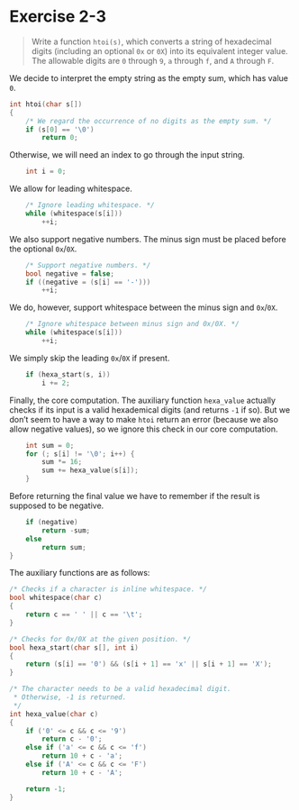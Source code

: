 # Exercise 2-3

> Write a function `htoi(s)`, which converts a string of hexadecimal digits (including an optional `0x` or `0X`) into its equivalent integer value.
> The allowable digits are `0` through `9`, `a` through `f`, and `A` through `F`.



We decide to interpret the empty string as the empty sum, which has value `0`.
```c
int htoi(char s[])
{
	/* We regard the occurrence of no digits as the empty sum. */
	if (s[0] == '\0')
		return 0;
```
Otherwise, we will need an index to go through the input string.
```c
	int i = 0;
```
We allow for leading whitespace.
```c
	/* Ignore leading whitespace. */
	while (whitespace(s[i]))
		++i;
```
We also support negative numbers.
The minus sign must be placed before the optional `0x`/`0X`.
```c
	/* Support negative numbers. */
	bool negative = false;
	if ((negative = (s[i] == '-')))
		++i;
```
We do, however, support whitespace between the minus sign and `0x`/`0X`.
```c
	/* Ignore whitespace between minus sign and 0x/0X. */
	while (whitespace(s[i]))
		++i;
```
We simply skip the leading `0x`/`0X` if present.
```c
	if (hexa_start(s, i))
		i += 2;
```
Finally, the core computation.
The auxiliary function `hexa_value` actually checks if its input is a valid hexademical digits (and returns `-1` if so).
But we don’t seem to have a way to make `htoi` return an error (because we also allow negative values), so we ignore this check in our core computation.
```c
	int sum = 0;
	for (; s[i] != '\0'; i++) {
		sum *= 16;
		sum += hexa_value(s[i]);
	}
```
Before returning the final value we have to remember if the result is supposed to be negative.
```c
	if (negative)
		return -sum;
	else
		return sum;
}
```

The auxiliary functions are as follows:
```c
/* Checks if a character is inline whitespace. */
bool whitespace(char c)
{
	return c == ' ' || c == '\t';
}

/* Checks for 0x/0X at the given position. */
bool hexa_start(char s[], int i)
{
	return (s[i] == '0') && (s[i + 1] == 'x' || s[i + 1] == 'X');
}

/* The character needs to be a valid hexadecimal digit.
 * Otherwise, -1 is returned.
 */
int hexa_value(char c)
{
	if ('0' <= c && c <= '9')
		return c - '0';
	else if ('a' <= c && c <= 'f')
		return 10 + c - 'a';
	else if ('A' <= c && c <= 'F')
		return 10 + c - 'A';

	return -1;
}
```
